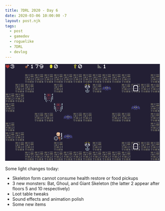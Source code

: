 ```yaml
---
title: 7DRL 2020 - Day 6
date: 2020-03-06 10:00:00 -7
layout: post.njk
tags:
  - post
  - gamedev
  - roguelike
  - 7DRL
  - devlog
---
```


![Combustible affix](/media/images/7drl2020/day6-a.png)

Some light changes today:

- Skeleton form cannot consume health restore or food pickups
- 3 new monsters: Bat, Ghoul, and Giant Skeleton (the latter 2 appear after floors 5 and 10 respectively)
- Loot table tweaks
- Sound effects and animation polish
- Some new items
